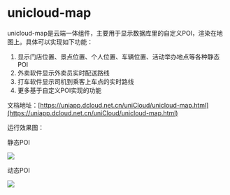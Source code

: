 # unicloud-map

unicloud-map是云端一体组件，主要用于显示数据库里的自定义POI，渲染在地图上。具体可以实现如下功能：

1. 显示门店位置、景点位置、个人位置、车辆位置、活动举办地点等各种静态POI
2. 外卖软件显示外卖员实时配送路线
3. 打车软件显示司机到乘客上车点的实时路线
4. 更多基于自定义POI实现的功能

文档地址：[https://uniapp.dcloud.net.cn/uniCloud/unicloud-map.html](https://uniapp.dcloud.net.cn/uniCloud/unicloud-map.html)

运行效果图：

静态POI

![](https://qiniu-web-assets.dcloud.net.cn/unidoc/zh/3707/409.png)

动态POI

![](https://qiniu-web-assets.dcloud.net.cn/unidoc/zh/3707/408.png)
